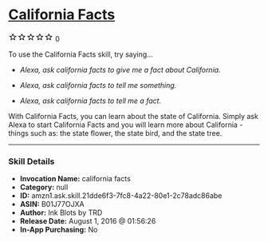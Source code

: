 # [California Facts](http://alexa.amazon.com/#skills/amzn1.ask.skill.21dde6f3-7fc8-4a22-80e1-2c78adc86abe)
![0 stars](../../images/ic_star_border_black_18dp_1x.png)![0 stars](../../images/ic_star_border_black_18dp_1x.png)![0 stars](../../images/ic_star_border_black_18dp_1x.png)![0 stars](../../images/ic_star_border_black_18dp_1x.png)![0 stars](../../images/ic_star_border_black_18dp_1x.png) 0

To use the California Facts skill, try saying...

* *Alexa, ask california facts to give me a fact about California.*

* *Alexa, ask california facts to tell me something.*

* *Alexa, ask california facts to tell me a fact.*

With California Facts, you can learn about the state of California. Simply ask Alexa to start California Facts and you will learn more about California - things such as: the state flower, the state bird, and the state tree.

***

### Skill Details

* **Invocation Name:** california facts
* **Category:** null
* **ID:** amzn1.ask.skill.21dde6f3-7fc8-4a22-80e1-2c78adc86abe
* **ASIN:** B01J77OJXA
* **Author:** Ink Blots by TRD
* **Release Date:** August 1, 2016 @ 01:56:26
* **In-App Purchasing:** No
